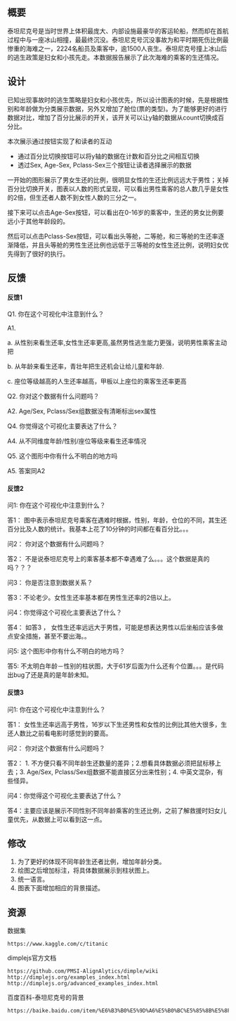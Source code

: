 ## 概要

泰坦尼克号是当时世界上体积最庞大、内部设施最豪华的客运轮船，然而却在首航过程中与一座冰山相撞，最最终沉没。泰坦尼克号沉没事故为和平时期死伤比例最惨重的海难之一，2224名船员及乘客中，逾1500人丧生。泰坦尼克号撞上冰山后的逃生政策是妇女和小孩先走。本数据报告展示了此次海难的乘客的生还情况。

## 设计
已知出现事故时的逃生策略是妇女和小孩优先，所以设计图表的时候，先是根据性别和年龄做为分类展示数据，另外又增加了舱位(票的类型)。为了能够更好的进行数据对比，增加了百分比展示的开关，该开关可以让y轴的数据从count切换成百分比。

本次展示通过按钮实现了和读者的互动

- 通过百分比切换按钮可以将y轴的数据在计数和百分比之间相互切换
- 透过Sex, Age-Sex, Pclass-Sex三个按钮让读者选择展示的数据

一开始的图形展示了男女生还的比例，很明显女性的生还比例远远大于男性；关掉百分比切换开关，图表以人数的形式呈现，可以看出男性乘客的总人数几乎是女性的2倍，但生还者人数不到女性人数的三分之一。

接下来可以点击Age-Sex按钮，可以看出在0-16岁的乘客中，生还的男女比例要远小于其他年龄段的。

然后可以点击Pclass-Sex按钮，可以看出头等舱，二等舱，和三等舱的生还率逐渐降低，并且头等舱的男性生还比例也远低于三等舱的女性生还比例，说明妇女优先得到了很好的执行。

## 反馈
#### 反馈1

Q1. 你在这个可视化中注意到什么？

A1.

a. 从性别来看生还率,女性生还率更高,虽然男性逃生能力更强，说明男性乘客主动把 

b. 从年龄来看生还率，青壮年把生还机会让给儿童和年龄. 

c. 座位等级越高的人生还率越高，甲板以上座位的乘客生还率更高

Q2. 你对这个数据有什么问题吗？

A2. Age/Sex, Pclass/Sex组数据没有清晰标出sex属性

Q4. 你觉得这个可视化主要表达了什么？

A4. 从不同维度年龄/性别/座位等级来看生还率情况

Q5. 这个图形中你有什么不明白的地方吗

A5. 答案同A2

#### 反馈2

问1: 你在这个可视化中注意到什么？

答1： 图中表示泰坦尼克号乘客在遇难时根据，性别，年龄，仓位的不同，其生还百分比及人数的统计。我基本上花了10分钟的时间都在看百分比。。。
	
问2： 你对这个数据有什么问题吗？

答2： 不是说泰坦尼克号上的乘客基本都不幸遇难了么。。。这个数据是真的吗？？？

问3： 你是否注意到数据关系？ 

答3：不论老少。女性生还率基本都在男性生还率的2倍以上。
	
问4：你觉得这个可视化主要表达了什么？ 

答4： 如答3 ， 女性生还率远远大于男性，可能是想表达男性以后坐船应该多做点安全措施，甚至不要出海。。

问5: 这个图形中你有什么不明白的地方吗？

答5: 不太明白年龄－性别的柱状图，大于61岁后面为什么还有个位置。。。是代码出bug了还是真的是年龄未知。

#### 反馈3
问1: 你在这个可视化中注意到什么？

答1： 女性生还率远高于男性，16岁以下生还男性和女性的比例比其他大很多，生还人数比之前看电影时感觉到的要高。
	
问2： 你对这个数据有什么问题吗？

答2： 1. 不方便只看不同年龄生还数量的差异；2.想看具体数据必须把鼠标移上去；3. Age/Sex, Pclass/Sex组数据不能直接区分出来性别；4. 中英文混杂，有些怪异。
	
问4：你觉得这个可视化主要表达了什么？ 

答4：主要应该是展示不同性别不同年龄乘客的生还比例，之前了解救援时妇女儿童优先，从数据上可以看到这一点。

## 修改
1. 为了更好的体现不同年龄生还者比例，增加年龄分类。
2. 绘图之后增加标注，将具体数据展示到柱状图上。
3. 统一语言。
4. 图表下面增加相应的背景描述。

## 资源
数据集

	https://www.kaggle.com/c/titanic

dimplejs官方文档

	https://github.com/PMSI-AlignAlytics/dimple/wiki
	http://dimplejs.org/examples_index.html
	http://dimplejs.org/advanced_examples_index.html

百度百科-泰坦尼克号的背景
	
	https://baike.baidu.com/item/%E6%B3%B0%E5%9D%A6%E5%B0%BC%E5%85%8B%E5%8F%B7/5677#viewPageContent